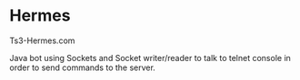 # Hermes
Ts3-Hermes.com

Java bot using Sockets and Socket writer/reader to talk to telnet console in order to send commands to the server.